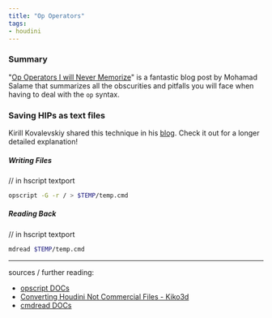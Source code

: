```yaml
---
title: "Op Operators"
tags:
- houdini
---
```


### Summary

"[Op Operators I will Never Memorize](https://www.artstation.com/blogs/mohamad_salame1/DlQG/op-operators-i-will-never-memorize)" is a fantastic blog post by Mohamad Salame that summarizes all the obscurities and pitfalls you will face when having to deal with the `op` syntax.

### Saving HIPs as text files

Kirill Kovalevskiy shared this technique in his [blog](https://kiko3d.wordpress.com/2015/03/19/converting-houdini-not-commercial-files/). Check it out for a longer detailed explanation!

##### Writing Files
// in hscript textport

```bash
opscript -G -r / > $TEMP/temp.cmd
```

##### Reading Back
// in hscript textport

```bash
mdread $TEMP/temp.cmd
```

---

sources / further reading:
- [opscript DOCs](https://www.sidefx.com/docs/houdini/commands/opscript.html)
- [Converting Houdini Not Commercial Files - Kiko3d](https://kiko3d.wordpress.com/2015/03/19/converting-houdini-not-commercial-files/)
- [cmdread DOCs](https://www.sidefx.com/docs/houdini/commands/cmdread.html)